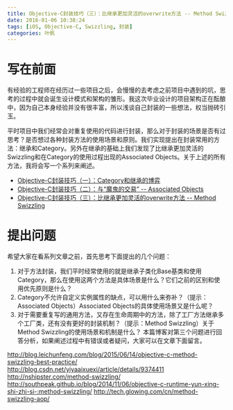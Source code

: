 ```yaml
---
title: Objective-C封装技巧（三）：比继承更加灵活的overwrite方法 -- Method Swizzling
date: 2016-01-06 10:38:24
tags: [iOS, Objective-C, Swizzling, 封装]
categories: 叶帆
---
```

# 写在前面
有经验的工程师在经历过一些项目之后，会慢慢的去考虑之前项目中遇到的坑，思考的过程中就会诞生设计模式和架构的雏形。我这次毕业设计的项目架构正在酝酿中，因为自己本身经验并没有很丰富，所以浅谈自己封装的一些想法，权当抛砖引玉。

平时项目中我们经常会对重复使用的代码进行封装，那么对于封装的场景是否有过思考？是否想过各种封装方法的使用场景和原则。我们实现提出在封装常用的方法：继承和Category。另外在继承的基础上我们发现了比继承更加灵活的Swizzling和在Category的使用过程出现的Associated Objects。关于上述的所有方法，我将会写一个系列来阐述。
- [Objective-C封装技巧（一）：Category和继承的博弈](http://blog.coryphaei.com/2016/01/05/Objective-C%E5%B0%81%E8%A3%85%E6%8A%80%E5%B7%A7%EF%BC%88%E4%B8%80%EF%BC%89%EF%BC%9ACategory%E5%92%8C%E7%BB%A7%E6%89%BF%E7%9A%84%E5%8D%9A%E5%BC%88/)
- [Objective-C封装技巧（二）：与“魔鬼的交易” -- Associated Objects](http://blog.coryphaei.com/2016/01/06/Objective-C%E5%B0%81%E8%A3%85%E6%8A%80%E5%B7%A7%EF%BC%88%E4%BA%8C%EF%BC%89%EF%BC%9A%E4%B8%8E%E2%80%9C%E9%AD%94%E9%AC%BC%E7%9A%84%E4%BA%A4%E6%98%93%E2%80%9D%20--%20Associated%20Objects/)
- [Objective-C封装技巧（三）：比继承更加灵活的overwrite方法 -- Method Swizzling](http://blog.coryphaei.com/2016/01/06/Objective-C%E5%B0%81%E8%A3%85%E6%8A%80%E5%B7%A7%EF%BC%88%E4%B8%89%EF%BC%89%EF%BC%9A%E6%AF%94%E7%BB%A7%E6%89%BF%E6%9B%B4%E5%8A%A0%E7%81%B5%E6%B4%BB%E7%9A%84overwrite%E6%96%B9%E6%B3%95%20--%20Method%20Swizzling/)

# 提出问题
希望大家在看系列文章之前，首先思考下面提出的几个问题：
1. 对于方法封装，我们平时经常使用的就是继承子类化Base基类和使用Category，那么在使用这两个方法是具体场景是什么？它们之前的区别和使用优先原则是什么？
2. Category不允许自定义实例属性的缺点，可以用什么来弥补？（提示：Associated Objects）Associated Objects的具体使用场景又是什么呢？
3. 对于需要重复写的通用方法，又存在生命周期中的方法，除了工厂方法继承多个工厂类，还有没有更好的封装机制？（提示：Method Swizzling）关于Method Swizzling的使用场景和机制是什么？
本篇博客对第三个问题进行回答分析，如果阐述过程中有错误或者疑问，大家可以在文章下面留言。


http://blog.leichunfeng.com/blog/2015/06/14/objective-c-method-swizzling-best-practice/
http://blog.csdn.net/yiyaaixuexi/article/details/9374411
http://nshipster.com/method-swizzling/
http://southpeak.github.io/blog/2014/11/06/objective-c-runtime-yun-xing-shi-zhi-si-:method-swizzling/
http://tech.glowing.com/cn/method-swizzling-aop/
